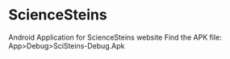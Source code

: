 # ScienceSteins
Android Application for ScienceSteins website
Find the APK file: App>Debug>SciSteins-Debug.Apk
